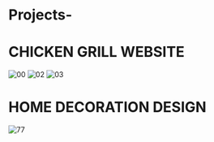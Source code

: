 # Projects-
# CHICKEN GRILL WEBSITE
![00](https://github.com/DillAwaiz/Projects-/assets/156818877/9ddc5fbe-7453-486b-848f-ad6b6b58ed79)
![02](https://github.com/DillAwaiz/Projects-/assets/156818877/44b99414-8606-4f9c-8188-a64bb8faa6ff)
![03](https://github.com/DillAwaiz/Projects-/assets/156818877/931f9b61-0a0d-4b7f-bcf1-391e9eed7fb0)
# HOME DECORATION DESIGN
![77](https://github.com/DillAwaiz/Projects-/assets/156818877/5f433de2-23eb-4d0e-af08-d006819fd029)
